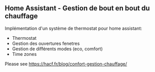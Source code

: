 ## Home Assistant - Gestion de bout en bout du chauffage

Implémentation d'un système de thermostat pour home assistant: 
- Thermostat
- Gestion des ouvertures fenetres
- Gestion de différents modes (eco, comfort)
- Time zones

Please see https://hacf.fr/blog/confort-gestion-chauffage/